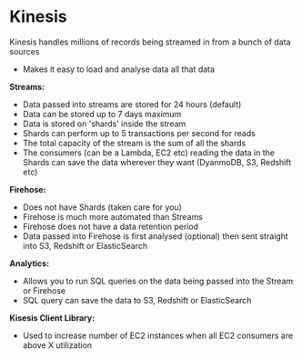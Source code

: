 # Kinesis

Kinesis handles millions of records being streamed in from a bunch of data sources

- Makes it easy to load and analyse data all that data

**Streams:**

- Data passed into streams are stored for 24 hours (default)
- Data can be stored up to 7 days maximum
- Data is stored on 'shards' inside the stream
- Shards can perform up to 5 transactions per second for reads
- The total capacity of the stream is the sum of all the shards
- The consumers (can be a Lambda, EC2 etc) reading the data in the Shards can save the data wherever they want (DyanmoDB, S3, Redshift etc)

**Firehose:**

- Does not have Shards (taken care for you)
- Firehose is much more automated than Streams
- Firehose does not have a data retention period
- Data passed into Firehose is first analysed (optional) then sent straight into S3, Redshift or ElasticSearch

**Analytics:**

- Allows you to run SQL queries on the data being passed into the Stream or Firehose
- SQL query can save the data to S3, Redshift or ElasticSearch

**Kisesis Client Library:**

- Used to increase number of EC2 instances when all EC2 consumers are above X utilization

